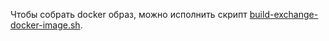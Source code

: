 Чтобы собрать docker образ, можно исполнить скрипт [build-exchange-docker-image.sh](build-exchange-docker-image.sh).